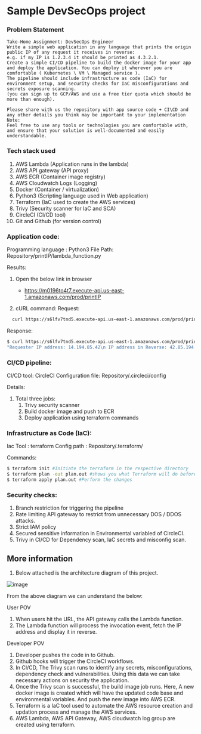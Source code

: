 # Sample DevSecOps project 

### Problem Statement
```
Take-Home Assignment: DevSecOps Engineer
Write a simple web application in any language that prints the origin public IP of any request it receives in reverse:
e.g. if my IP is 1.2.3.4 it should be printed as 4.3.2.1.
Create a simple CI/CD pipeline to build the docker image for your app and deploy the application. You can deploy it wherever you are comfortable ( Kubernetes \ VM \ Managed service ).
The pipeline should include infrastructure as code (IaC) for environment setup, and security checks for IaC misconfigurations and secrets exposure scanning.
(you can sign up to GCP/AWS and use a free tier quota which should be more than enough).
  
Please share with us the repository with app source code + CI\CD and any other details you think may be important to your implementation
Note:
Feel free to use any tools or technologies you are comfortable with, and ensure that your solution is well-documented and easily understandable.
```

### Tech stack used
1. AWS Lambda (Application runs in the lambda)
2. AWS API gateway (API proxy)
3. AWS ECR (Container image registry)
4. AWS Cloudwatch Logs (Logging)
5. Docker (Container / virtualization)
6. Python3 (Scripting language used in Web application)
7. Terraform (IaC used to create the AWS services)
8. Trivy (Security scanner for IaC and SCA)
9. CircleCI (CI/CD tool)
10. Git and Github (for version control)


### Application code: 

Programming language : Python3
File Path: Repository/printIP/lambda_function.py

Results:
1. Open the below link in browser
     - https://m0196to4t7.execute-api.us-east-1.amazonaws.com/prod/printIP
       
2. cURL command:
Request:
  ```sh
    curl https://s6lfv7tnd5.execute-api.us-east-1.amazonaws.com/prod/printIP
  ```
Response:
  ```sh
  $ curl https://s6lfv7tnd5.execute-api.us-east-1.amazonaws.com/prod/printIP
  "Requester IP address: 14.194.85.42\n IP address in Reverse: 42.85.194.14"
  ```

### CI/CD pipeline: 

CI/CD tool: CircleCI
Configuration file: Repository/.circleci/config

Details:

1. Total three jobs:
    1. Trivy security scanner
    2. Build docker image and push to ECR
    3. Deploy application using terraform commands



### Infrastructure as Code (IaC): 
Iac Tool : terraform
Config path : Repository/.terraform/

Commands:
```sh
$ terraform init #Initiate the terraform in the respective directory
$ terraform plan -out plan.out #shows you what Terraform will do before it actually does it.
$ terraform apply plan.out #Perform the changes

```

### Security checks: 

1. Branch restriction for triggering the pipeline
2. Rate limiting API gateway to restrict from unnecessary DOS / DDOS attacks.
3. Strict IAM policy
4. Secured sensitive information in Environmental variabled of CircleCI. 
5. Trivy in CI/CD for Dependency scan, IaC secrets and misconfig scan.



## More information

1. Below attached is the architecture diagram of this project. 

![image](https://github.com/kishorebolt03/deelproject/assets/45748742/8f78f6c3-6a2c-413f-b5e2-df63b8e57cf6)

From the above diagram we can understand the below:

User POV
  1. When users hit the URL, the API gateway calls the Lambda function.
  2. The Lambda function will process the invocation event, fetch the IP address and display it in reverse.

Developer POV
  1. Developer pushes the code in to Github.
  2. Github hooks will trigger the CircleCI workflows.
  3. In CI/CD, The Trivy scan runs to identify any secrets, misconfigurations, dependency check and vulnerabilities. Using this data we can take necessary actions on security the application.
  4. Once the Trivy scan is successful, the build image job runs. Here, A new docker image is created which will have the updated code base and environmental variables. And push the new image into AWS ECR. 
  5. Terraform is a IaC tool used to automate the AWS resource creation and updation process and manage the AWS services.
  6. AWS Lambda, AWS API Gateway, AWS cloudwatch log group are created using terraform.

